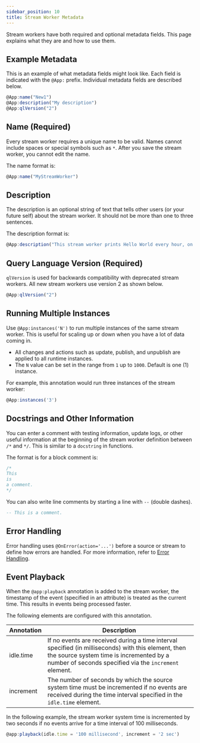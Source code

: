 ```yaml
---
sidebar_position: 10
title: Stream Worker Metadata
---
```


Stream workers have both required and optional metadata fields. This page explains what they are and how to use them.

## Example Metadata

This is an example of what metadata fields might look like. Each field is indicated with the `@App:` prefix. Individual metadata fields are described below.

```js
@App:name("New1")
@App:description("My description")
@App:qlVersion("2")
```

## Name (Required)

Every stream worker requires a unique name to be valid. Names cannot include spaces or special symbols such as `*`. After you save the stream worker, you cannot edit the name.

The name format is:

```js
@App:name("MyStreamWorker")
```

## Description

The description is an optional string of text that tells other users (or your future self) about the stream worker. It should not be more than one to three sentences.

The description format is:

```js
@App:description("This stream worker prints Hello World every hour, on the hour.")
```

## Query Language Version (Required)

`qlVersion` is used for backwards compatibility with deprecated stream workers. All new stream workers use version 2 as shown below.

```js
@App:qlVersion("2")
```

## Running Multiple Instances

Use `@App:instances('N')` to run multiple instances of the same stream worker. This is useful for scaling up or down when you have a lot of data coming in.

- All changes and actions such as update, publish, and unpublish are applied to all runtime instances.
- The `N` value can be set in the range from `1` up to `1000`. Default is one (1) instance.

For example, this annotation would run three instances of the stream worker:

```js
@App:instances('3')
```

## Docstrings and Other Information

You can enter a comment with testing information, update logs, or other useful information at the beginning of the stream worker definition between `/*` and `*/`. This is similar to a `docstring` in functions.

The format is for a block comment is:

```js
/* 
This
is
a comment.
*/
```

You can also write line comments by starting a line with `--` (double dashes).

```sql
-- This is a comment.
```

## Error Handling

Error handling uses `@OnError(action='...')` before a source or stream to define how errors are handled. For more information, refer to [Error Handling](error-handling/index.md).

## Event Playback

When the `@app:playback` annotation is added to the stream worker, the timestamp of the event (specified in an attribute) is treated as the current time. This results in events being processed faster.

The following elements are configured with this annotation.

|Annotation| Description|
| ------------- |-------------|
| idle.time | If no events are received during a time interval specified (in milliseconds) with this element, then the source system time is incremented by a number of seconds specified via the `increment` element.|
| increment | The number of seconds by which the source system time must be incremented if no events are received during the time interval specified in the `idle.time` element. |

In the following example, the stream worker system time is incremented by two seconds if no events arrive for a time interval of 100 milliseconds.

```js
@app:playback(idle.time = '100 millisecond', increment = '2 sec') 
```
